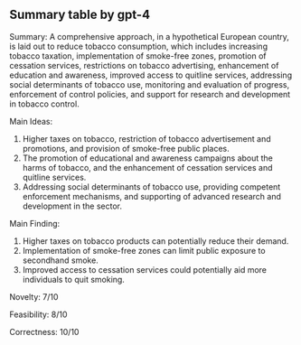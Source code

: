 ## Summary table by gpt-4
Summary: 
A comprehensive approach, in a hypothetical European country, is laid out to reduce tobacco consumption, which includes increasing tobacco taxation, implementation of smoke-free zones, promotion of cessation services, restrictions on tobacco advertising, enhancement of education and awareness, improved access to quitline services, addressing social determinants of tobacco use, monitoring and evaluation of progress, enforcement of control policies, and support for research and development in tobacco control.

Main Ideas: 
1. Higher taxes on tobacco, restriction of tobacco advertisement and promotions, and provision of smoke-free public places.
2. The promotion of educational and awareness campaigns about the harms of tobacco, and the enhancement of cessation services and quitline services.
3. Addressing social determinants of tobacco use, providing competent enforcement mechanisms, and supporting of advanced research and development in the sector.

Main Finding: 
1. Higher taxes on tobacco products can potentially reduce their demand.
2. Implementation of smoke-free zones can limit public exposure to secondhand smoke.
3. Improved access to cessation services could potentially aid more individuals to quit smoking.

Novelty: 
7/10

Feasibility: 
8/10

Correctness: 
10/10